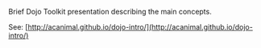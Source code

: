 Brief Dojo Toolkit presentation describing the main concepts.

See: [http://acanimal.github.io/dojo-intro/](http://acanimal.github.io/dojo-intro/)